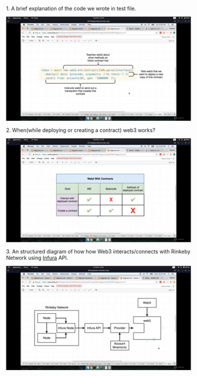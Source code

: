 <p>1. A brief explanation of the code we wrote in test file.</p>
<img src ="https://github.com/neelbavarva/Ethereum/blob/main/2-SmartContract_Solidity/Web3/Images/1.png">

<br>

<p>2. When(while deploying or creating a contract) web3 works?</p>
<img src ="https://github.com/neelbavarva/Ethereum/blob/main/2-SmartContract_Solidity/Web3/Images/2.png">

<br>

<p>3. An structured diagram of how how Web3 interacts/connects with Rinkeby Network using <a href='https://infura.io/'>Infura</a> API.</p>
<img src ="https://github.com/neelbavarva/Ethereum/blob/main/2-SmartContract_Solidity/Web3/Images/3.png">
